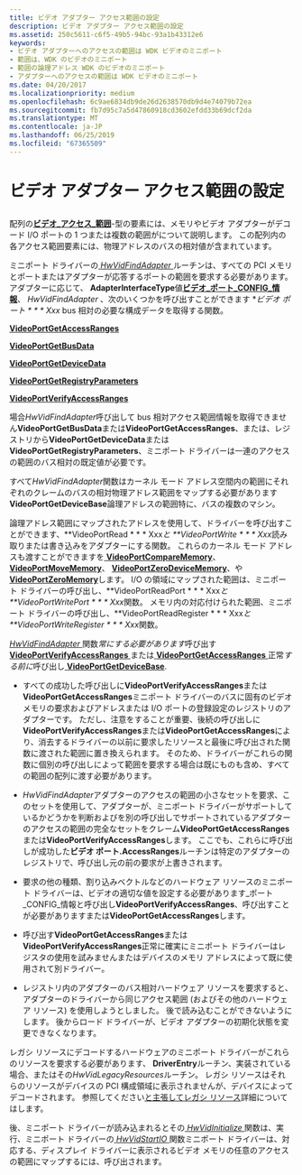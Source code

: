 ```yaml
---
title: ビデオ アダプター アクセス範囲の設定
description: ビデオ アダプター アクセス範囲の設定
ms.assetid: 250c5611-c6f5-49b5-94bc-93a1b43312e6
keywords:
- ビデオ アダプターへのアクセスの範囲は WDK ビデオのミニポート
- 範囲は、WDK のビデオのミニポート
- 範囲の論理アドレス WDK のビデオのミニポート
- アダプターへのアクセスの範囲は WDK ビデオのミニポート
ms.date: 04/20/2017
ms.localizationpriority: medium
ms.openlocfilehash: 6c9ae6834db9de26d2638570db9d4e74079b72ea
ms.sourcegitcommit: fb7d95c7a5d47860918cd3602efdd33b69dcf2da
ms.translationtype: MT
ms.contentlocale: ja-JP
ms.lasthandoff: 06/25/2019
ms.locfileid: "67365509"
---
```

# <a name="setting-up-video-adapter-access-ranges"></a>ビデオ アダプター アクセス範囲の設定


## <span id="ddk_setting_up_video_adapter_access_ranges_gg"></span><span id="DDK_SETTING_UP_VIDEO_ADAPTER_ACCESS_RANGES_GG"></span>


配列の[**ビデオ\_アクセス\_範囲**](https://docs.microsoft.com/windows-hardware/drivers/ddi/content/video/ns-video-_video_access_range)-型の要素には、メモリやビデオ アダプターがデコード I/O ポートの 1 つまたは複数の範囲がについて説明します。 この配列内の各アクセス範囲要素には、物理アドレスのバスの相対値が含まれています。

ミニポート ドライバーの[ *HwVidFindAdapter* ](https://docs.microsoft.com/windows-hardware/drivers/ddi/content/video/nc-video-pvideo_hw_find_adapter)ルーチンは、すべての PCI メモリとポートまたはアダプターが応答するポートの範囲を要求する必要があります。 アダプターに応じて、 **AdapterInterfaceType**値[**ビデオ\_ポート\_CONFIG\_情報**](https://docs.microsoft.com/windows-hardware/drivers/ddi/content/video/ns-video-_video_port_config_info)、 *HwVidFindAdapter* 、次のいくつかを呼び出すことができます **ビデオ ポート * * * Xxx* bus 相対の必要な構成データを取得する関数。

[**VideoPortGetAccessRanges**](https://docs.microsoft.com/windows-hardware/drivers/ddi/content/video/nf-video-videoportgetaccessranges)

[**VideoPortGetBusData**](https://docs.microsoft.com/windows-hardware/drivers/ddi/content/video/nf-video-videoportgetbusdata)

[**VideoPortGetDeviceData**](https://docs.microsoft.com/windows-hardware/drivers/ddi/content/video/nf-video-videoportgetdevicedata)

[**VideoPortGetRegistryParameters**](https://docs.microsoft.com/windows-hardware/drivers/ddi/content/video/nf-video-videoportgetregistryparameters)

[**VideoPortVerifyAccessRanges**](https://docs.microsoft.com/windows-hardware/drivers/ddi/content/video/nf-video-videoportverifyaccessranges)

場合*HwVidFindAdapter*呼び出して bus 相対アクセス範囲情報を取得できません**VideoPortGetBusData**または**VideoPortGetAccessRanges**、または、レジストリから**VideoPortGetDeviceData**または**VideoPortGetRegistryParameters**、ミニポート ドライバーは一連のアクセスの範囲のバス相対の既定値が必要です。

すべて*HwVidFindAdapter*関数はカーネル モード アドレス空間内の範囲にそれぞれのクレームのバスの相対物理アドレス範囲をマップする必要があります**VideoPortGetDeviceBase**論理アドレスの範囲特に、バスの複数のマシン。

論理アドレス範囲にマップされたアドレスを使用して、ドライバーを呼び出すことができます、**VideoPortRead * * * Xxx*と **VideoPortWrite * * * Xxx*読み取りまたは書き込みをアダプターにする関数。 これらのカーネル モード アドレスも渡すことができますを[ **VideoPortCompareMemory**](https://docs.microsoft.com/windows-hardware/drivers/ddi/content/video/nf-video-videoportcomparememory)、 [ **VideoPortMoveMemory**](https://docs.microsoft.com/windows-hardware/drivers/ddi/content/video/nf-video-videoportmovememory)、 [**VideoPortZeroDeviceMemory**](https://docs.microsoft.com/windows-hardware/drivers/ddi/content/video/nf-video-videoportzerodevicememory)、や[ **VideoPortZeroMemory**](https://docs.microsoft.com/windows-hardware/drivers/ddi/content/video/nf-video-videoportzeromemory)します。 I/O の領域にマップされた範囲は、ミニポート ドライバーの呼び出し、**VideoPortReadPort * * * Xxx*と **VideoPortWritePort * * * Xxx*関数。 メモリ内の対応付けられた範囲、ミニポート ドライバーの呼び出し、**VideoPortReadRegister * * * Xxx*と **VideoPortWriteRegister * * * Xxx*関数。

[ *HwVidFindAdapter* ](https://docs.microsoft.com/windows-hardware/drivers/ddi/content/video/nc-video-pvideo_hw_find_adapter)関数*常にする必要があります*呼び出す[ **VideoPortVerifyAccessRanges** ](https://docs.microsoft.com/windows-hardware/drivers/ddi/content/video/nf-video-videoportverifyaccessranges)または[ **VideoPortGetAccessRanges** ](https://docs.microsoft.com/windows-hardware/drivers/ddi/content/video/nf-video-videoportgetaccessranges)正常*する前に*呼び出し[ **VideoPortGetDeviceBase**](https://docs.microsoft.com/windows-hardware/drivers/ddi/content/video/nf-video-videoportgetdevicebase).

-   すべての成功した呼び出しに**VideoPortVerifyAccessRanges**または**VideoPortGetAccessRanges**ミニポート ドライバーのバスに固有のビデオ メモリの要求およびアドレスまたは I/O ポートの登録設定のレジストリのアダプターです。 ただし、注意をすることが重要、後続の呼び出しに**VideoPortVerifyAccessRanges**または**VideoPortGetAccessRanges**により、消去するドライバーの以前に要求したリソースと最後に呼び出された関数に渡された範囲に置き換えられます。 そのため、ドライバーがこれらの関数に個別の呼び出しによって範囲を要求する場合は既にものも含め、すべての範囲の配列に渡す必要があります。

-   *HwVidFindAdapter*アダプターのアクセスの範囲の小さなセットを要求、このセットを使用して、アダプターが、ミニポート ドライバーがサポートしているかどうかを判断およびを別の呼び出しでサポートされているアダプターのアクセスの範囲の完全なセットをクレーム**VideoPortGetAccessRanges**または**VideoPortVerifyAccessRanges**します。 ここでも、これらに呼び出しが成功した**ビデオ ポート.AccessRanges**ルーチンは特定のアダプターのレジストリで、呼び出し元の前の要求が上書きされます。

-   要求の他の種類、割り込みベクトルなどのハードウェア リソースのミニポート ドライバーは、ビデオの適切な値を設定する必要があります\_ポート\_CONFIG\_情報と呼び出し**VideoPortVerifyAccessRanges**、呼び出すことが必要がありますまたは**VideoPortGetAccessRanges**します。

-   呼び出す**VideoPortGetAccessRanges**または**VideoPortVerifyAccessRanges**正常に確実にミニポート ドライバーはレジスタの使用を試みませんまたはデバイスのメモリ アドレスによって既に使用されて別ドライバー。

-   レジストリ内のアダプターのバス相対ハードウェア リソースを要求すると、アダプターのドライバーから同じアクセス範囲 (およびその他のハードウェア リソース) を使用しようとしました。 後で読み込むことができないようにします。 後からロード ドライバーが、ビデオ アダプターの初期化状態を変更できなくなります。

レガシ リソースにデコードするハードウェアのミニポート ドライバーがこれらのリソースを要求する必要があります、 **DriverEntry**ルーチン、実装されている場合、またはその*HwVidLegacyResources*ルーチン。 レガシ リソースはそれらのリソースがデバイスの PCI 構成領域に表示されませんが、デバイスによってデコードされます。 参照してください[と主張してレガシ リソース](claiming-legacy-resources.md)詳細についてはします。

後、ミニポート ドライバーが読み込まれるとその[ *HwVidInitialize* ](https://docs.microsoft.com/windows-hardware/drivers/ddi/content/video/nc-video-pvideo_hw_initialize)関数は、実行、ミニポート ドライバーの[ *HwVidStartIO* ](https://docs.microsoft.com/windows-hardware/drivers/ddi/content/video/nc-video-pvideo_hw_start_io)関数ミニポート ドライバーは、対応する、ディスプレイ ドライバーに表示されるビデオ メモリの任意のアクセスの範囲にマップするには、呼び出されます。

 

 





